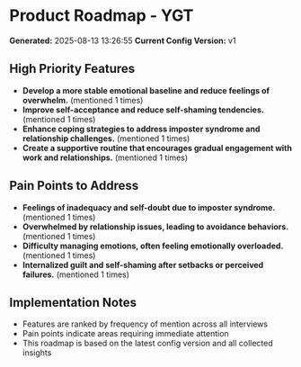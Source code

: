 # Product Roadmap - YGT

**Generated:** 2025-08-13 13:26:55
**Current Config Version:** v1

## High Priority Features

- **Develop a more stable emotional baseline and reduce feelings of overwhelm.** (mentioned 1 times)
- **Improve self-acceptance and reduce self-shaming tendencies.** (mentioned 1 times)
- **Enhance coping strategies to address imposter syndrome and relationship challenges.** (mentioned 1 times)
- **Create a supportive routine that encourages gradual engagement with work and relationships.** (mentioned 1 times)

## Pain Points to Address

- **Feelings of inadequacy and self-doubt due to imposter syndrome.** (mentioned 1 times)
- **Overwhelmed by relationship issues, leading to avoidance behaviors.** (mentioned 1 times)
- **Difficulty managing emotions, often feeling emotionally overloaded.** (mentioned 1 times)
- **Internalized guilt and self-shaming after setbacks or perceived failures.** (mentioned 1 times)

## Implementation Notes

- Features are ranked by frequency of mention across all interviews
- Pain points indicate areas requiring immediate attention
- This roadmap is based on the latest config version and all collected insights
